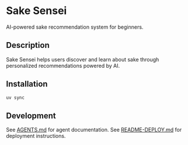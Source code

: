 # Sake Sensei

AI-powered sake recommendation system for beginners.

## Description

Sake Sensei helps users discover and learn about sake through personalized recommendations powered by AI.

## Installation

```bash
uv sync
```

## Development

See [AGENTS.md](AGENTS.md) for agent documentation.
See [README-DEPLOY.md](README-DEPLOY.md) for deployment instructions.
